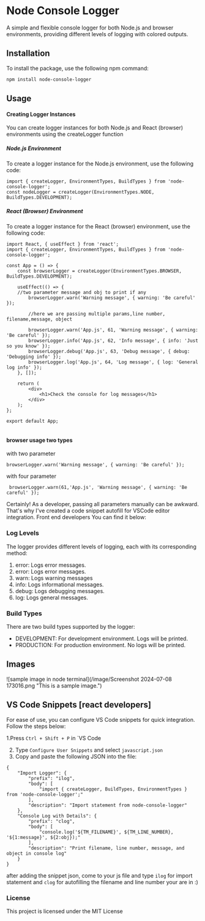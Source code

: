 # Node Console Logger

A simple and flexible console logger for both Node.js and browser environments, providing different levels of logging with colored outputs.

## Installation

To install the package, use the following npm command:

```bash
npm install node-console-logger
```
## Usage
#### Creating Logger Instances
You can create logger instances for both Node.js and React (browser) environments using the createLogger function
##### Node.js Environment

To create a logger instance for the Node.js environment, use the following code:

```
import { createLogger, EnvironmentTypes, BuildTypes } from 'node-console-logger';
const nodeLogger = createLogger(EnvironmentTypes.NODE, BuildTypes.DEVELOPMENT);
```

##### React (Browser) Environment

To create a logger instance for the React (browser) environment, use the following code:

```
import React, { useEffect } from 'react';
import { createLogger, EnvironmentTypes, BuildTypes } from 'node-console-logger';

const App = () => {
    const browserLogger = createLogger(EnvironmentTypes.BROWSER, BuildTypes.DEVELOPMENT);

    useEffect(() => {
    //two parameter message and obj to print if any
        browserLogger.warn('Warning message', { warning: 'Be careful' });
        
        //here we are passing multiple params,line number, filename,message, object 
        
        browserLogger.warn('App.js', 61, 'Warning message', { warning: 'Be careful' });
        browserLogger.info('App.js', 62, 'Info message', { info: 'Just so you know' });
        browserLogger.debug('App.js', 63, 'Debug message', { debug: 'Debugging info' });
        browserLogger.log('App.js', 64, 'Log message', { log: 'General log info' });
    }, []);

    return (
        <div>
            <h1>Check the console for log messages</h1>
        </div>
    );
};

export default App;


```

#### browser usage two types 

with two parameter

```
browserLogger.warn('Warning message', { warning: 'Be careful' });
```

with four parameter 
```
 browserLogger.warn(61,'App.js', 'Warning message', { warning: 'Be careful' });
```

Certainly! As a developer, passing all parameters manually can be awkward. That's why I've created a code snippet autofill for VSCode editor integration. Front end developers You can find it below:


### Log Levels
The logger provides different levels of logging, each with its corresponding method:

1. error: Logs error messages.
2. error: Logs error messages.
3. warn: Logs warning messages
4. info: Logs informational messages.
5. debug: Logs debugging messages.
6. log: Logs general messages.


### Build Types
There are two build types supported by the logger:

* DEVELOPMENT: For development environment. Logs will be printed.
* PRODUCTION: For production environment. No logs will be printed.


## Images

![sample image in node terminal](/image/Screenshot 2024-07-08 173016.png "This is a sample image.")

## VS Code Snippets [react developers]

For ease of use, you can configure VS Code snippets for quick integration. Follow the steps below:

1.Press `Ctrl + Shift + P` in `VS Code

2. Type `Configure User Snippets` and select `javascript.json`
3. Copy and paste the following JSON into the file:

```
{
    "Import Logger": {
        "prefix": "ilog",
        "body": [
            "import { createLogger, BuildTypes, EnvironmentTypes } from 'node-console-logger';"
        ],
        "description": "Import statement from node-console-logger"
    },
    "Console Log with Details": {
        "prefix": "clog",
        "body": [
            "console.log('${TM_FILENAME}', ${TM_LINE_NUMBER}, '${1:message}', ${2:obj});"
        ],
        "description": "Print filename, line number, message, and object in console log"
    }
}
```

after adding the snippet json, come to your js file and type 
`ilog` for import statement 
and `clog` for autofilling the filename and line number your are in :) 


### License
This project is licensed under the MIT License



